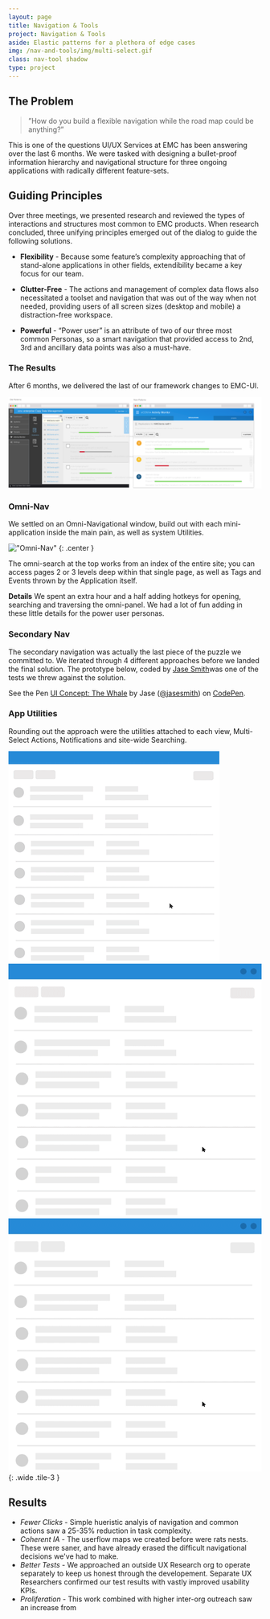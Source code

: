 ```yaml
---
layout: page
title: Navigation & Tools
project: Navigation & Tools
aside: Elastic patterns for a plethora of edge cases
img: /nav-and-tools/img/multi-select.gif
class: nav-tool shadow
type: project
---
```


## The Problem

> ”How do you build a flexible navigation while the road map could be anything?”

This is one of the questions UI/UX Services at EMC has been answering over the last 6 months. We were tasked with designing a bullet-proof information hierarchy and navigational structure for three ongoing applications with radically different feature-sets.

## Guiding Principles
Over three meetings, we presented research and reviewed the types of interactions and structures most common to EMC products. When research concluded, three unifying principles emerged out of the dialog to guide the following solutions.

- **Flexibility** - Because some feature’s complexity approaching that of stand-alone applications in other fields, extendibility became a key focus for our team.

- **Clutter-Free** - The actions and management of complex data flows also necessitated a toolset and navigation that was out of the way when not needed, providing users of all screen sizes (desktop and mobile) a distraction-free workspace.

- **Powerful** - “Power user” is an attribute of two of our three most common Personas, so a smart navigation that provided access to 2nd, 3rd and ancillary data points was also a must-have.



<!-- ### Methodology

<div class="wide" markdown="0">
    <div class="grid">
        <div>
            <h5>Audit</h5>
            <img src="img/method-audit.png">
            <p>Over email and confluence, we pulled a full audit of the applications using EMC-UI.</p>
        </div>
        <div>
            <h5>Feature Mapping</h5>
            <img src="img/method-feature.png">
            <p>Over whiteboards and Sketch, we laid out maps of each application. We circled common patterns and data structures and used those as starting points to design from.</p>
        </div>

        <div>
            <h5>Research</h5>
            <img src="img/method-research.png">
            <p>Prototyping and research into context, as well as</p>
        </div>

        <div>
            <h5>Testing</h5>
            <img src="img/method-test.png">
            <p>This is the text here, this is what we're talking now.</p>
        </div>     
    </div>   
</div> -->

### The Results
After 6 months, we delivered the last of our framework changes to EMC-UI.

<div class="stretch" markdown="0">
    <img alt="The Finished Product" src="img/old-and-new.svg" />
</div>



### Omni-Nav
We settled on an Omni-Navigational window, build out with each mini-application inside the main pain, as well as system Utilities.

!["Omni-Nav"](img/omni-menu.gif)
{: .center }

The omni-search at the top works from an index of the entire site; you can access pages 2 or 3 levels deep within that single page, as well as Tags and Events thrown by the Application itself.

**Details** We spent an extra hour and a half adding hotkeys  for opening, searching and traversing the omni-panel. We had a lot of fun adding in these little details for the power user personas.

### Secondary Nav
The secondary navigation was actually the last piece of the puzzle we committed to. We iterated through 4 different approaches before we landed the final solution. The prototype below, coded by <a href="codepen.com/jasesmith">Jase Smith</a>was one of the tests we threw against the solution.

<div class="wide" markdown="0">
<p data-height="680" data-theme-id="light" data-slug-hash="RraJwJ" data-default-tab="result" data-user="jasesmith" data-embed-version="2" class="codepen">See the Pen <a href="http://codepen.io/jasesmith/pen/RraJwJ/">UI Concept: The Whale</a> by Jase (<a href="http://codepen.io/jasesmith">@jasesmith</a>) on <a href="http://codepen.io">CodePen</a>.</p>
<script async src="//assets.codepen.io/assets/embed/ei.js"></script>
</div>

<!-- ### Action Bar
!["Omni-Nav"](img/omni-menu.gif)
{: .center } -->

### App Utilities
Rounding out the approach were the utilities attached to each view, Multi-Select Actions, Notifications and site-wide Searching.

!["Multi-Select"](img/multi-select.gif) !["Notification Center"](img/nc.gif) !["Omni-Search"](img/o-s.gif)
{: .wide .tile-3 }

<!-- {: .wide }
<span>Testing, this is a test, test cool.</span> <span> Testing 2.</span>
{: .block .wide } -->

## Results
- *Fewer Clicks* - Simple hueristic analyis of navigation and common actions saw a 25-35% reduction in task complexity.
- *Coherent IA* - The userflow maps we created before were rats nests. These were saner, and have already erased the difficult navigational decisions we've had to make.
- *Better Tests* - We approached an outside UX Research org to operate separately to keep us honest through the developement. Separate UX Researchers confirmed our test results with vastly improved usability KPIs.
- *Proliferation* - This work combined with higher inter-org outreach saw an increase from
